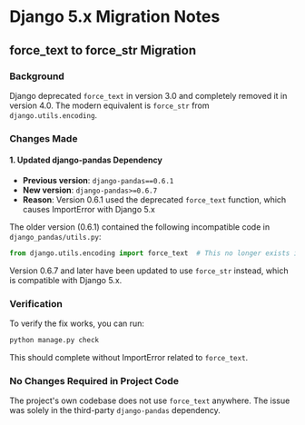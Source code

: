 # Django 5.x Migration Notes

## force_text to force_str Migration

### Background
Django deprecated `force_text` in version 3.0 and completely removed it in version 4.0. The modern equivalent is `force_str` from `django.utils.encoding`.

### Changes Made

#### 1. Updated django-pandas Dependency
- **Previous version**: `django-pandas==0.6.1`
- **New version**: `django-pandas>=0.6.7`
- **Reason**: Version 0.6.1 used the deprecated `force_text` function, which causes ImportError with Django 5.x

The older version (0.6.1) contained the following incompatible code in `django_pandas/utils.py`:
```python
from django.utils.encoding import force_text  # This no longer exists in Django 5.x
```

Version 0.6.7 and later have been updated to use `force_str` instead, which is compatible with Django 5.x.

### Verification
To verify the fix works, you can run:
```bash
python manage.py check
```

This should complete without ImportError related to `force_text`.

### No Changes Required in Project Code
The project's own codebase does not use `force_text` anywhere. The issue was solely in the third-party `django-pandas` dependency.
